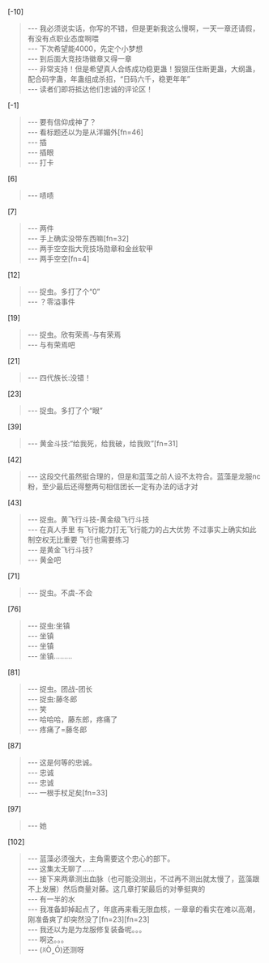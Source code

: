 
[-10] 
>--- 我必须说实话，你写的不错，但是更新我这么慢啊，一天一章还请假，有没有点职业态度啊喂<br>
>--- 下次希望能4000，先定个小梦想<br>
>--- 到后面大竞技场徽章又得一章<br>
>--- 非常支持！但是希望真人合练成功稳更蛊！狠狠压住断更蛊，大纲蛊，配合码字蛊，年蛊组成杀招，“日码六千，稳更年年”<br>
>--- 读者们即将抵达他们忠诚的评论区！<br>

[-1] 
>--- 要有信仰成神了？<br>
>--- 看标题还以为是从洋媚外[fn=46]<br>
>--- 插<br>
>--- 插眼<br>
>--- 打卡<br>

[6] 
>--- 啧啧<br>

[7] 
>--- 两件<br>
>--- 手上确实没带东西嘛[fn=32]<br>
>--- 两手空空指大竞技场勋章和金丝软甲<br>
>--- 两手空空[fn=4]<br>

[12] 
>--- 捉虫。多打了个“0”<br>
>--- ？零溢事件<br>

[19] 
>--- 捉虫。欣有荣焉-与有荣焉<br>
>--- 与有荣焉吧<br>

[21] 
>--- 四代族长:没错！<br>

[23] 
>--- 捉虫。多打了个“眼”<br>

[39] 
>--- 黄金斗技:“给我死，给我破，给我败”[fn=31]<br>

[42] 
>--- 这段交代虽然挺合理的，但是和蓝藻之前人设不太符合。蓝藻是龙服nc粉，至少最后还得整两句相信团长一定有办法的话才对<br>

[43] 
>--- 捉虫。黄飞行斗技-黄金级飞行斗技<br>
>--- 在真人手里  有飞行能力打无飞行能力的占大优势  不过事实上确实如此  制空权无比重要  飞行也需要练习<br>
>--- 是黄金飞行斗技?<br>
>--- 黄金吧<br>

[71] 
>--- 捉虫。不虞-不会<br>

[76] 
>--- 捉虫:坐镇<br>
>--- 坐镇<br>
>--- 坐镇<br>
>--- 坐镇………<br>

[81] 
>--- 捉虫。团战-团长<br>
>--- 捉虫:藤冬郎<br>
>--- 笑<br>
>--- 哈哈哈，藤东郎，疼痛了<br>
>--- 疼痛了=藤冬郎<br>

[87] 
>--- 这是何等的忠诚。<br>
>--- 忠诚<br>
>--- 忠诚<br>
>--- 一根手杖足矣[fn=33]<br>

[97] 
>--- 她<br>

[102] 
>--- 蓝藻必须强大，主角需要这个忠心的部下。<br>
>--- 这集太无聊了……<br>
>--- 接下来两章测出血脉（也可能没测出，不过再不测出就太慢了，蓝藻跟不上发展）然后商量对藤。这几章打架最后的对拳挺爽的<br>
>--- 有一半的水<br>
>--- 我准备卸掉起点了，年底再来看无限血核，一章章的看实在难以高潮，刚准备爽了却突然没了[fn=23][fn=23]<br>
>--- 我还以为是为龙服修复装备呢。。。<br>
>--- 啊这。。。<br>
>--- (ꐦÒ‸Ó)还测呀<br>
